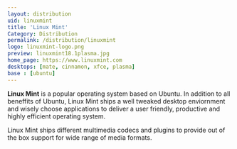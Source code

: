 ```yaml
---
layout: distribution
uid: linuxmint
title: 'Linux Mint'
Category: Distribution
permalink: /distribution/linuxmint
logo: linuxmint-logo.png
preview: linuxmint18.1plasma.jpg
home_page: https://www.linuxmint.com
desktops: [mate, cinnamon, xfce, plasma]
base : [ubuntu]
---
```


**Linux Mint** is a popular operating system based on Ubuntu. In addition to all beneffits of Ubuntu,
Linux Mint ships a well tweaked desktop enviornment and wisely choose applications to deliver a user
friendly, productive and highly efficient operating system.

Linux Mint ships different multimedia codecs and plugins to provide out of the box support for wide
range of media formats.